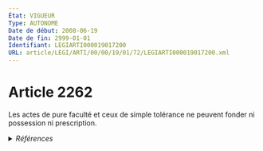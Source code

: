 ```yaml
---
État: VIGUEUR
Type: AUTONOME
Date de début: 2008-06-19
Date de fin: 2999-01-01
Identifiant: LEGIARTI000019017200
URL: article/LEGI/ARTI/00/00/19/01/72/LEGIARTI000019017200.xml
---
```


<h1>Article 2262</h1>

Les actes de pure faculté et ceux de simple tolérance ne peuvent fonder ni
possession ni prescription.


<details>
  <summary><em>Références</em></summary>

  <h2>Articles faisant référence à l'article</h2>
  
  <ul>
    <li>
      <a href="https://legal.tricoteuses.fr//redirection/LEGIARTI000006447405?vers=git&vers=legifrance">Code civil - article 2232 AUTONOME TRANSFERE, en vigueur du 1804-03-21 au 2008-06-19</a> CONCORDE source
    </li>
    <li>
      <a href="https://legal.tricoteuses.fr//redirection/LEGIARTI000019014275?vers=git&vers=legifrance">LOI n° 2008-561 du 17 juin 2008 portant réforme de la prescription en matière civile - article 2 ENTIEREMENT_MODIF</a> MODIFIE source
    </li>
    <li>
      <a href="https://legal.tricoteuses.fr//redirection/LEGIARTI000033033506?vers=git&vers=legifrance">Code civil - article 2232 AUTONOME VIGUEUR, en vigueur depuis le 2016-08-10</a> CONCORDE source
    </li>
    <li>
      <a href="https://legal.tricoteuses.fr//redirection/LEGIARTI000019017332?vers=git&vers=legifrance">Code civil - article 2232 AUTONOME MODIFIE, en vigueur du 2008-06-19 au 2016-08-10</a> CONCORDE source
    </li>
  </ul>
  
  <h2>Références faites par l'article</h2>
  
  <ul>
    <li>
      1955-06-30 CITATION cible <a href="https://legal.tricoteuses.fr//redirection/LEGIARTI000006401321?vers=git&vers=legifrance">Décret n°55-885 du 30 juin 1955 relatif à l'introduction dans les départements de la Guadeloupe, de la Guyane française, de la Martinique et de la Réunion, de la législation et de la réglementation, métropolitaines concernant le domaine public maritime et l'exécution des travaux mixtes, et modifiant le statut de la zone dite "des cinquante pas géométriques" existant dans ces départements. - article 5 AUTONOME VIGUEUR, en vigueur depuis le 1955-07-02</a>
    </li>
    <li>
      2008-06-17 MODIFIE cible <a href="https://legal.tricoteuses.fr//redirection/LEGIARTI000019014275?vers=git&vers=legifrance">LOI n° 2008-561 du 17 juin 2008 portant réforme de la prescription en matière civile - article 2 ENTIEREMENT_MODIF</a>
    </li>
    <li>
      2999-01-01 CONCORDE cible <a href="https://legal.tricoteuses.fr//redirection/LEGIARTI000006447405?vers=git&vers=legifrance">Code civil - article 2232 AUTONOME TRANSFERE, en vigueur du 1804-03-21 au 2008-06-19</a>
    </li>
    <li>
      2999-01-01 CITATION cible <a href="https://legal.tricoteuses.fr//redirection/LEGIARTI000006740218?vers=git&vers=legifrance">Code de la sécurité sociale - article L135-6 AUTONOME MODIFIE, en vigueur du 2001-02-20 au 2002-01-01</a>
    </li>
    <li>
      2999-01-01 CITATION cible <a href="https://legal.tricoteuses.fr//redirection/LEGIARTI000006740224?vers=git&vers=legifrance">Code de la sécurité sociale - article L135-7 AUTONOME MODIFIE, en vigueur du 2005-12-31 au 2006-12-22</a>
    </li>
    <li>
      2999-01-01 CITATION cible <a href="https://legal.tricoteuses.fr//redirection/LEGIARTI000006350457?vers=git&vers=legifrance">Code du domaine de l'Etat - article L88 AUTONOME MODIFIE, en vigueur du 1962-03-18 au 1986-01-04</a>
    </li>
    <li>
      2999-01-01 CITATION cible <a href="https://legal.tricoteuses.fr//redirection/LEGIARTI000018533370?vers=git&vers=legifrance">Code du travail - article D3313-11 AUTONOME MODIFIE, en vigueur du 2008-05-01 au 2009-04-01</a>
    </li>
    <li>
      2999-01-01 CITATION cible <a href="https://legal.tricoteuses.fr//redirection/LEGIARTI000018533208?vers=git&vers=legifrance">Code du travail - article D3324-37 AUTONOME MODIFIE, en vigueur du 2008-05-01 au 2009-04-01</a>
    </li>
    <li>
      2999-01-01 CITATION cible <a href="https://legal.tricoteuses.fr//redirection/LEGIARTI000018533206?vers=git&vers=legifrance">Code du travail - article D3324-38 AUTONOME MODIFIE, en vigueur du 2008-05-01 au 2009-04-01</a>
    </li>
    <li>
      2999-01-01 CITATION cible <a href="https://legal.tricoteuses.fr//redirection/LEGIARTI000018506536?vers=git&vers=legifrance">Code du travail - article R441-3 AUTONOME ABROGE, en vigueur du 2001-08-03 au 2008-05-01</a>
    </li>
    <li>
      2999-01-01 CITATION cible <a href="https://legal.tricoteuses.fr//redirection/LEGIARTI000006810206?vers=git&vers=legifrance">Code du travail - article R442-16 AUTONOME MODIFIE, en vigueur du 2001-08-03 au 2007-10-26</a>
    </li>
    <li>
      1829-02-22 CITATION cible <a href="https://legal.tricoteuses.fr//redirection/LEGIARTI000006494647?vers=git&vers=legifrance">Ordonnance du 22 février 1829 contenant des dispositions relatives aux effets mobiliers déposés dans les greffes à l'occasion des procès civils ou criminels définitivement jugés. - article 2 AUTONOME ABROGE, en vigueur du 1829-02-22 au 2007-12-22</a>
    </li>
  </ul>
</details>

